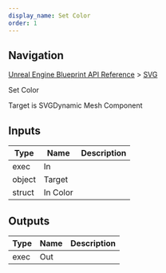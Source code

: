 ```yaml
---
display_name: Set Color
order: 1
---
```

## Navigation

[Unreal Engine Blueprint API Reference](https://dev.epicgames.com/documentation/en-us/unreal-engine/BlueprintAPI) > [SVG](https://dev.epicgames.com/documentation/en-us/unreal-engine/BlueprintAPI/SVG)

Set Color

Target is SVGDynamic Mesh Component

## Inputs

| Type | Name | Description |
| --- | --- | --- |
| exec | In |  |
| object | Target |  |
| struct | In Color |  |

## Outputs

| Type | Name | Description |
| --- | --- | --- |
| exec | Out |  |
